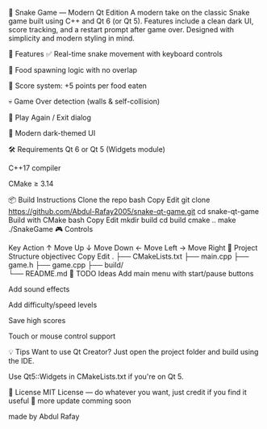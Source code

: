 🐍 Snake Game — Modern Qt Edition
A modern take on the classic Snake game built using C++ and Qt 6 (or Qt 5). Features include a clean dark UI, score tracking, and a restart prompt after game over. Designed with simplicity and modern styling in mind.



🚀 Features
✅ Real-time snake movement with keyboard controls

🎯 Food spawning logic with no overlap

🧠 Score system: +5 points per food eaten

💀 Game Over detection (walls & self-collision)

🔁 Play Again / Exit dialog

🌙 Modern dark-themed UI

🛠️ Requirements
Qt 6 or Qt 5 (Widgets module)

C++17 compiler

CMake ≥ 3.14

📦 Build Instructions
Clone the repo
bash
Copy
Edit
git clone https://github.com/Abdul-Rafay2005/snake-qt-game.git
cd snake-qt-game
Build with CMake
bash
Copy
Edit
mkdir build
cd build
cmake ..
make
./SnakeGame
🎮 Controls

Key	Action
↑	Move Up
↓	Move Down
←	Move Left
→	Move Right
📁 Project Structure
objectivec
Copy
Edit
.
├── CMakeLists.txt
├── main.cpp
├── game.h
├── game.cpp
├── build/          
└── README.md
📌 TODO Ideas
 Add main menu with start/pause buttons

 Add sound effects

 Add difficulty/speed levels

 Save high scores

 Touch or mouse control support

💡 Tips
Want to use Qt Creator? Just open the project folder and build using the IDE.

Use Qt5::Widgets in CMakeLists.txt if you're on Qt 5.

📃 License
MIT License — do whatever you want, just credit if you find it useful 🙂
more update comming soon


made by Abdul Rafay

